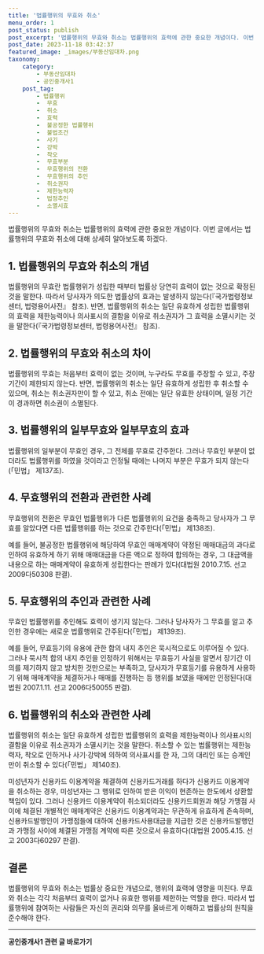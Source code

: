 ```yaml
---
title: '법률행위의 무효와 취소'
menu_order: 1
post_status: publish
post_excerpt: '법률행위의 무효와 취소는 법률행위의 효력에 관한 중요한 개념이다. 이번 글에서는 법률행위의 무효와 취소에 대해 상세히 알아보도록 하겠다.'
post_date: 2023-11-18 03:42:37
featured_image: _images/부동산임대차.png
taxonomy:
    category:
        - 부동산임대차
        - 공인중개사1
    post_tag:
        - 법률행위
        -  무효
        -  취소
        -  효력
        -  불공정한 법률행위
        -  불법조건
        -  사기
        -  강박
        -  착오
        -  무효부분
        -  무효행위의 전환
        -  무효행위의 추인
        -  취소권자
        -  제한능력자
        -  법정추인
        -  소멸시효
---
```



법률행위의 무효와 취소는 법률행위의 효력에 관한 중요한 개념이다. 이번 글에서는 법률행위의 무효와 취소에 대해 상세히 알아보도록 하겠다.

## 1. 법률행위의 무효와 취소의 개념
법률행위의 무효란 법률행위가 성립한 때부터 법률상 당연히 효력이 없는 것으로 확정된 것을 말한다. 따라서 당사자가 의도한 법률상의 효과는 발생하지 않는다(『국가법령정보센터, 법령용어사전』 참조). 반면, 법률행위의 취소는 일단 유효하게 성립한 법률행위의 효력을 제한능력이나 의사표시의 결함을 이유로 취소권자가 그 효력을 소멸시키는 것을 말한다(『국가법령정보센터, 법령용어사전』 참조).

## 2. 법률행위의 무효와 취소의 차이
법률행위의 무효는 처음부터 효력이 없는 것이며, 누구라도 무효를 주장할 수 있고, 주장기간이 제한되지 않는다. 반면, 법률행위의 취소는 일단 유효하게 성립한 후 취소할 수 있으며, 취소는 취소권자만이 할 수 있고, 취소 전에는 일단 유효한 상태이며, 일정 기간이 경과하면 취소권이 소멸된다.

## 3. 법률행위의 일부무효와 일부무효의 효과
법률행위의 일부분이 무효인 경우, 그 전체를 무효로 간주한다. 그러나 무효인 부분이 없더라도 법률행위를 하였을 것이라고 인정될 때에는 나머지 부분은 무효가 되지 않는다(「민법」 제137조).

## 4. 무효행위의 전환과 관련한 사례
무효행위의 전환은 무효인 법률행위가 다른 법률행위의 요건을 충족하고 당사자가 그 무효를 알았다면 다른 법률행위를 하는 것으로 간주한다(「민법」 제138조).

예를 들어, 불공정한 법률행위에 해당하여 무효인 매매계약이 약정된 매매대금의 과다로 인하여 유효하게 하기 위해 매매대금을 다른 액으로 정하여 합의하는 경우, 그 대금액을 내용으로 하는 매매계약이 유효하게 성립한다는 판례가 있다(대법원 2010.7.15. 선고 2009다50308 판결).

## 5. 무효행위의 추인과 관련한 사례
무효인 법률행위를 추인해도 효력이 생기지 않는다. 그러나 당사자가 그 무효를 알고 추인한 경우에는 새로운 법률행위로 간주된다(「민법」 제139조).

예를 들어, 무효등기의 유용에 관한 합의 내지 추인은 묵시적으로도 이루어질 수 있다. 그러나 묵시적 합의 내지 추인을 인정하기 위해서는 무효등기 사실을 알면서 장기간 이의를 제기하지 않고 방치한 것만으로는 부족하고, 당사자가 무효등기를 유용하게 사용하기 위해 매매계약을 체결하거나 매매를 진행하는 등 행위를 보였을 때에만 인정된다(대법원 2007.1.11. 선고 2006다50055 판결).

## 6. 법률행위의 취소와 관련한 사례
법률행위의 취소는 일단 유효하게 성립한 법률행위의 효력을 제한능력이나 의사표시의 결함을 이유로 취소권자가 소멸시키는 것을 말한다. 취소할 수 있는 법률행위는 제한능력자, 착오로 인하거나 사기·강박에 의하여 의사표시를 한 자, 그의 대리인 또는 승계인만이 취소할 수 있다(「민법」 제140조).

미성년자가 신용카드 이용계약을 체결하여 신용카드거래를 하다가 신용카드 이용계약을 취소하는 경우, 미성년자는 그 행위로 인하여 받은 이익이 현존하는 한도에서 상환할 책임이 있다. 그러나 신용카드 이용계약이 취소되더라도 신용카드회원과 해당 가맹점 사이에 체결된 개별적인 매매계약은 신용카드 이용계약과는 무관하게 유효하게 존속하며, 신용카드발행인이 가맹점들에 대하여 신용카드사용대금을 지급한 것은 신용카드발행인과 가맹점 사이에 체결된 가맹점 계약에 따른 것으로서 유효하다(대법원 2005.4.15. 선고 2003다60297 판결).

## 결론
법률행위의 무효와 취소는 법률상 중요한 개념으로, 행위의 효력에 영향을 미친다. 무효와 취소는 각각 처음부터 효력이 없거나 유효한 행위를 제한하는 역할을 한다. 따라서 법률행위에 참여하는 사람들은 자신의 권리와 의무를 올바르게 이해하고 법률상의 원칙을 준수해야 한다.
<!-- wp:separator -->
<hr class="wp-block-separator has-alpha-channel-opacity"/>
<!-- /wp:separator -->

<!-- wp:group {"backgroundColor":"base","layout":{"type":"constrained"}} -->
<div class="wp-block-group has-base-background-color has-background"><!-- wp:paragraph {"align":"center","fontSize":"medium"} -->
<p class="has-text-align-center has-large-font-size"><strong>공인중개사1 관련 글 바로가기</strong></p>
<!-- /wp:paragraph -->


<!-- wp:latest-posts
{"categories":[{"id":22617,"count":19,"description":"","link":"https://uknowlaw.com/category/%ea%b3%b5%ec%9d%b8%ec%a4%91%ea%b0%9c%ec%82%ac1/","name":"공인중개사1","slug":"공인중개사1","taxonomy":"category","parent":0,"meta":[],"_links":{"self":[{"href":"https://uknowlaw.com/wp-json/wp/v2/categories/22617"}],"collection":[{"href":"https://uknowlaw.com/wp-json/wp/v2/categories"}],"about":[{"href":"https://uknowlaw.com/wp-json/wp/v2/taxonomies/category"}],"wp:post_type":[{"href":"https://uknowlaw.com/wp-json/wp/v2/posts?categories=22617"}],"curies":[{"name":"wp","href":"https://api.w.org/{rel}","templated":true}]}}],"postsToShow":100,"excerptLength":28,"postLayout":"grid","columns":2,"featuredImageAlign":"left","featuredImageSizeSlug":"large","fontSize":"small"} /--></div>
<!-- /wp:group -->